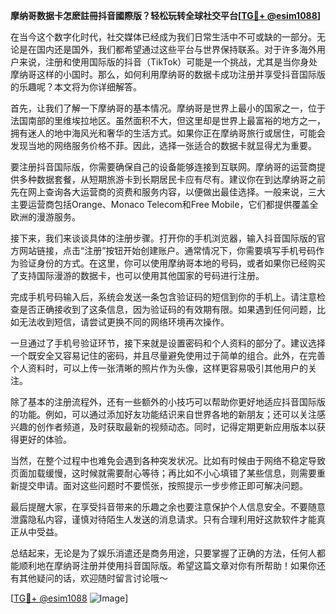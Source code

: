 **摩纳哥数据卡怎麽註冊抖音國際版？轻松玩转全球社交平台[[TG💪+ @esim1088](https://t.me/s/esim1088)]**

在当今这个数字化时代，社交媒体已经成为我们日常生活中不可或缺的一部分。无论是在国内还是国外，我们都希望通过这些平台与世界保持联系。对于许多海外用户来说，注册和使用国际版的抖音（TikTok）可能是一个挑战，尤其是当你身处摩纳哥这样的小国时。那么，如何利用摩纳哥的数据卡成功注册并享受抖音国际版的乐趣呢？本文将为你详细解答。

首先，让我们了解一下摩纳哥的基本情况。摩纳哥是世界上最小的国家之一，位于法国南部的里维埃拉地区。虽然面积不大，但这里却是世界上最富裕的地方之一，拥有迷人的地中海风光和奢华的生活方式。如果你正在摩纳哥旅行或居住，可能会发现当地的网络服务价格不菲。因此，选择一张适合的数据卡就显得尤为重要。

要注册抖音国际版，你需要确保自己的设备能够连接到互联网。摩纳哥的运营商提供多种数据套餐，从短期旅游卡到长期居民卡应有尽有。建议你在到达摩纳哥之前先在网上查询各大运营商的资费和服务内容，以便做出最佳选择。一般来说，三大主要运营商包括Orange、Monaco Telecom和Free Mobile，它们都提供覆盖全欧洲的漫游服务。

接下来，我们来谈谈具体的注册步骤。打开你的手机浏览器，输入抖音国际版的官方网站链接，点击“注册”按钮开始创建账户。通常情况下，你需要填写手机号码作为验证身份的方式。在这里，你可以使用摩纳哥本地的号码，或者如果你已经购买了支持国际漫游的数据卡，也可以使用其他国家的号码进行注册。

完成手机号码输入后，系统会发送一条包含验证码的短信到你的手机上。请注意检查是否正确接收到了这条信息，因为验证码的有效期有限。如果遇到任何问题，比如无法收到短信，请尝试更换不同的网络环境再次操作。

一旦通过了手机号验证环节，接下来就是设置密码和个人资料的部分了。建议选择一个既安全又容易记住的密码，并且尽量避免使用过于简单的组合。此外，在完善个人资料时，可以上传一张清晰的照片作为头像，这样更容易吸引其他用户的关注。

除了基本的注册流程外，还有一些额外的小技巧可以帮助你更好地适应抖音国际版的功能。例如，可以通过添加好友功能结识来自世界各地的新朋友；还可以关注感兴趣的创作者频道，及时获取最新的视频动态。同时，记得定期更新应用版本以获得更好的体验。

当然，在整个过程中也难免会遇到各种突发状况。比如有时候由于网络不稳定导致页面加载缓慢，这时候就需要耐心等待；再比如不小心填错了某些信息，则需要重新提交申请。面对这些问题时不要慌张，按照提示一步步修正即可解决问题。

最后提醒大家，在享受抖音带来的乐趣之余也要注意保护个人信息安全。不要随意泄露隐私内容，谨慎对待陌生人发送的消息请求。只有合理利用好这款软件才能真正从中受益。

总结起来，无论是为了娱乐消遣还是商务用途，只要掌握了正确的方法，任何人都能顺利地在摩纳哥注册并使用抖音国际版。希望这篇文章对你有所帮助！如果你还有其他疑问的话，欢迎随时留言讨论哦～

[[TG💪+ @esim1088](https://t.me/s/esim1088) ![Image](https://i.postimg.cc/4NQfJmqS/Snipaste-2025-05-13-00-14-12.png)]